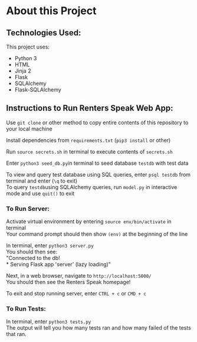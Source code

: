 # About this Project
<!-- After being a renter for my whole adult life -->

## Technologies Used:
This project uses:
<ul list-style-type="square">
<li>Python 3</li>
<li>HTML</li>
<li>Jinja 2</li>
<li>Flask</li>
<li>SQLAlchemy</li>
<li>Flask-SQLAlchemy</li>
</ul>

## Instructions to Run Renters Speak Web App:

Use `git clone` or other method to copy entire contents of this repository to your local machine

Install dependencies from `requirements.txt` (`pip3 install` or other)

Run `source secrets.sh` in terminal to execute contents of `secrets.sh`

Enter `python3 seed_db.py`in terminal to seed database `testdb` with test data <br>

To view and query test database using SQL queries, enter `psql testdb` from terminal and enter (`\q` to exit)<br>
To query `testdb`using SQLAlchemy queries,  run `model.py` in interactive mode and use `quit()` to exit

### To Run Server:
Activate virtual environment by entering `source env/bin/activate` in terminal<br>
    Your command prompt should then show `(env)` at the beginning of the line<br>

In terminal, enter `python3 server.py`<br>
You should then see:<br>
    "Connected to the db!<br>
    * Serving Flask app 'server' (lazy loading)"<br>

Next, in a web browser, navigate to `http://localhost:5000/`<br>
You should then see the Renters Speak homepage!

To exit and stop running server, enter `CTRL + c` or `CMD + c`

### To Run Tests:
In terminal, enter `python3 tests.py`<br>
The output will tell you how many tests ran and how many failed of the tests that ran.

